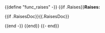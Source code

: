 {{define "func_raises" -}}
{{if .Raises}}**Raises:**

{{if .RaisesDoc}}{{.RaisesDoc}}

{{end -}}
{{end}}
{{- end}}